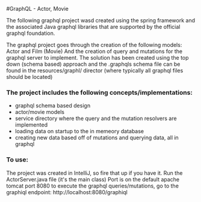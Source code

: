 #GraphQL - Actor, Movie

The following graphql project wasd created using the spring framework and the associated Java graphql libraries that are supported
by the official graphql foundation.

The graphql project goes through the creation of the following models: Actor and Film (Movie) 
And the creation of query and mutations for the graphql server to implement. 
The solution has been created using the top down (schema based) approach and the .graphqls schema file 
can be found in the resources/graphl/ director (where typically all graphql files should be located)

### The project includes the following concepts/implementations:
- graphql schema based design
- actor/movie models 
- service directory where the query and the mutation resolvers are implemented
- loading data on startup to the in memeory database
- creating new data based off of mutations and querying data, all in graphql

### To use:
The project was created in IntelliJ, so fire that up if you have it. Run the ActorServer.java file (it's the main class)
Port is on the default apache tomcat port 8080
to execute the graphql queries/mutations, go to the graphiql endpoint:
http://localhost:8080/graphiql
